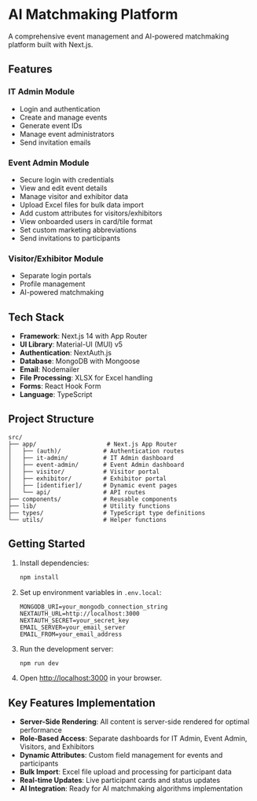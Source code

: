 # AI Matchmaking Platform

A comprehensive event management and AI-powered matchmaking platform built with Next.js.

## Features

### IT Admin Module
- Login and authentication
- Create and manage events
- Generate event IDs
- Manage event administrators
- Send invitation emails

### Event Admin Module
- Secure login with credentials
- View and edit event details
- Manage visitor and exhibitor data
- Upload Excel files for bulk data import
- Add custom attributes for visitors/exhibitors
- View onboarded users in card/tile format
- Set custom marketing abbreviations
- Send invitations to participants

### Visitor/Exhibitor Module
- Separate login portals
- Profile management
- AI-powered matchmaking

## Tech Stack

- **Framework**: Next.js 14 with App Router
- **UI Library**: Material-UI (MUI) v5
- **Authentication**: NextAuth.js
- **Database**: MongoDB with Mongoose
- **Email**: Nodemailer
- **File Processing**: XLSX for Excel handling
- **Forms**: React Hook Form
- **Language**: TypeScript

## Project Structure

```
src/
├── app/                    # Next.js App Router
│   ├── (auth)/            # Authentication routes
│   ├── it-admin/          # IT Admin dashboard
│   ├── event-admin/       # Event Admin dashboard
│   ├── visitor/           # Visitor portal
│   ├── exhibitor/         # Exhibitor portal
│   ├── [identifier]/      # Dynamic event pages
│   └── api/               # API routes
├── components/            # Reusable components
├── lib/                   # Utility functions
├── types/                 # TypeScript type definitions
└── utils/                 # Helper functions
```

## Getting Started

1. Install dependencies:
   ```bash
   npm install
   ```

2. Set up environment variables in `.env.local`:
   ```
   MONGODB_URI=your_mongodb_connection_string
   NEXTAUTH_URL=http://localhost:3000
   NEXTAUTH_SECRET=your_secret_key
   EMAIL_SERVER=your_email_server
   EMAIL_FROM=your_email_address
   ```

3. Run the development server:
   ```bash
   npm run dev
   ```

4. Open [http://localhost:3000](http://localhost:3000) in your browser.

## Key Features Implementation

- **Server-Side Rendering**: All content is server-side rendered for optimal performance
- **Role-Based Access**: Separate dashboards for IT Admin, Event Admin, Visitors, and Exhibitors
- **Dynamic Attributes**: Custom field management for events and participants
- **Bulk Import**: Excel file upload and processing for participant data
- **Real-time Updates**: Live participant cards and status updates
- **AI Integration**: Ready for AI matchmaking algorithms implementation 